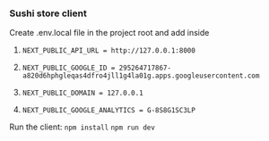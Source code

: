 ### Sushi store client

Create .env.local file in the project root and add inside
1) `NEXT_PUBLIC_API_URL = http://127.0.0.1:8000`

2) `NEXT_PUBLIC_GOOGLE_ID = 295264717867-a820d6hphgleqas4dfro4jll1g4la01g.apps.googleusercontent.com`

3) `NEXT_PUBLIC_DOMAIN = 127.0.0.1`

4) `NEXT_PUBLIC_GOOGLE_ANALYTICS = G-8S8G1SC3LP`

Run the client: 
`npm install` `npm run dev`
